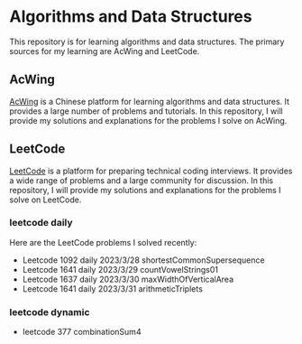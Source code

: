 # Algorithms and Data Structures
This repository is for learning algorithms and data structures. The primary sources for my learning are AcWing and LeetCode.

## AcWing
[AcWing](https://www.acwing.com/) is a Chinese platform for learning algorithms and data structures. It provides a large number of problems and tutorials. In this repository, I will provide my solutions and explanations for the problems I solve on AcWing.

## LeetCode
[LeetCode](https://leetcode.com/) is a platform for preparing technical coding interviews. It provides a wide range of problems and a large community for discussion. In this repository, I will provide my solutions and explanations for the problems I solve on LeetCode.

### leetcode daily
Here are the LeetCode problems I solved recently:

- Leetcode 1092 daily 2023/3/28 shortestCommonSupersequence
- Leetcode 1641 daily 2023/3/29 countVowelStrings01
- Leetcode 1637 daily 2023/3/30 maxWidthOfVerticalArea
- Leetcode 1641 daily 2023/3/31 arithmeticTriplets

### leetcode dynamic

- leetcode 377 combinationSum4  

